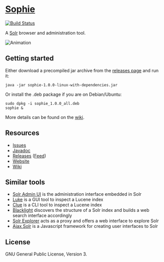 # [Sophie](http://fengtan.github.io/sophie/)

[![Build Status](https://travis-ci.org/fengtan/sophie.svg?branch=master)](https://travis-ci.org/fengtan/sophie)

A [Solr](http://lucene.apache.org/solr/) browser and administration tool.

![Animation](https://raw.github.com/fengtan/sophie/master/anim.gif)

## Getting started

Either download a precompiled jar archive from the [releases page](https://github.com/fengtan/sophie/releases) and run it:

    java -jar sophie-1.0.0-linux-with-dependencies.jar

Or install the .deb package if you are on Debian/Ubuntu:

    sudo dpkg -i sophie_1.0.0_all.deb
    sophie &

More details can be found on the [wiki](https://github.com/fengtan/sophie/wiki/).

## Resources

- [Issues](https://github.com/fengtan/sophie/issues)
- [Javadoc](http://fengtan.github.io/sophie/javadoc/)
- [Releases](https://github.com/fengtan/sophie/releases) ([Feed](https://github.com/fengtan/sophie/releases.atom))
- [Website](http://fengtan.github.io/sophie/)
- [Wiki](https://github.com/fengtan/sophie/wiki)

## Similar tools

- [Solr Admin UI](https://cwiki.apache.org/confluence/display/solr/Overview+of+the+Solr+Admin+UI) is the administration interface embedded in Solr
- [Luke](https://github.com/DmitryKey/luke) is a GUI tool to inspect a Lucene index
- [Clue](https://github.com/javasoze/clue) is a CLI tool to inspect a Lucene index
- [Blacklight](https://github.com/projectblacklight/blacklight) discovers the structure of a Solr index and builds a web search interface accordingly
- [Solr Explorer](https://github.com/cominvent/solr-explorer) acts as a proxy and offers a web interface to explore Solr
- [Ajax Solr](https://github.com/evolvingweb/ajax-solr) is a Javascript framework for creating user interfaces to Solr

## License

GNU General Public License, Version 3.

